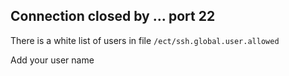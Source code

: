 ## Connection closed by **.**.**.** port 22

There is a white list of users in file `/ect/ssh.global.user.allowed`

Add your user name 
